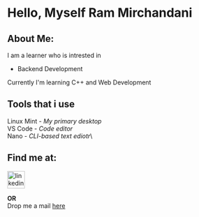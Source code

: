 # Hello, Myself Ram Mirchandani<br>

## About Me:
I am a learner who is intrested in
* Backend Development<br>
<p>Currently I'm learning C++ and Web Development</p>

## Tools that i use
Linux Mint - *My primary desktop*\
VS Code - *Code editor*\
Nano - *CLI-based text ediotr*\

## Find me at:
<a href="https://www.linkedin.com/in/cse-ram"><img src="https://images.app.goo.gl/E6SNjLedZwg4eXJ59" title="LinkedIn" alt="linkedin-icon" height=40 width=40></a>

**OR**<br>
Drop me a mail [here](mailto:ramkumarmirchandani@gmail.com)
